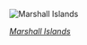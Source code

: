 
![Marshall Islands](https://www.gstatic.com/prettyearth/assets/full/6150.jpg)

*[Marshall Islands](https://www.google.com/maps/@11.341192,162.320675,16z/data=!3m1!1e3)*
